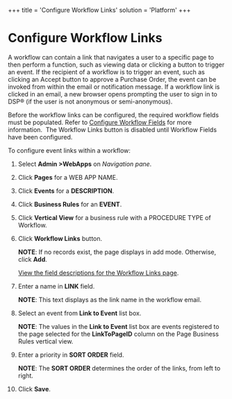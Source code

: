 +++
title = 'Configure Workflow Links'
solution = 'Platform'
+++

# Configure Workflow Links

A workflow can contain a link that navigates a user to a specific page
to then perform a function, such as viewing data or clicking a button to
trigger an event. If the recipient of a workflow is to trigger an event,
such as clicking an Accept button to approve a Purchase Order, the event
can be invoked from within the email or notification message. If a
workflow link is clicked in an email, a new browser opens prompting the
user to sign in to DSP® (if the user is not anonymous or
semi-anonymous).

Before the workflow links can be configured, the required workflow
fields must be populated. Refer to [Configure Workflow
Fields](Configure_Workflow_Fields) for more information.  The
Workflow Links button is disabled until Workflow Fields have been
configured.

To configure event links within a workflow:

1.  Select **Admin \>WebApps** on *Navigation pane*.

2.  Click **Pages** for a WEB APP NAME.

3.  Click **Events** for a **DESCRIPTION**.

4.  Click **Business Rules** for an **EVENT**.

5.  Click **Vertical View** for a business rule with a PROCEDURE TYPE of
    Workflow.

6.  Click **Workflow Links** button.
    
    **NOTE**: If no records exist, the page displays in add mode.
    Otherwise, click **Add**.
    
    [View the field descriptions for the Workflow Links
    page](../Page_Desc/Workflow_Links).

7.  Enter a name in **LINK** field.
    
    **NOTE**: This text displays as the link name in the workflow email.

8.  Select an event from **Link to Event** list box.
    
    **NOTE**: The values in the **Link to Event** list box are events
    registered to the page selected for the **LinkToPageID** column on
    the Page Business Rules vertical view.

9.  Enter a priority in **SORT ORDER** field.
    
    **NOTE**: The **SORT ORDER** determines the order of the links, from
    left to right.

10. Click **Save**.
